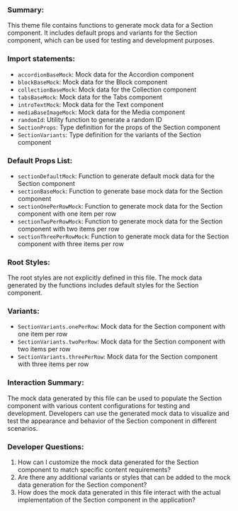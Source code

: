 ### Summary:
This theme file contains functions to generate mock data for a Section component. It includes default props and variants for the Section component, which can be used for testing and development purposes.

### Import statements:
- `accordionBaseMock`: Mock data for the Accordion component
- `blockBaseMock`: Mock data for the Block component
- `collectionBaseMock`: Mock data for the Collection component
- `tabsBaseMock`: Mock data for the Tabs component
- `introTextMock`: Mock data for the Text component
- `mediaBaseImageMock`: Mock data for the Media component
- `randomId`: Utility function to generate a random ID
- `SectionProps`: Type definition for the props of the Section component
- `SectionVariants`: Type definition for the variants of the Section component

### Default Props List:
- `sectionDefaultMock`: Function to generate default mock data for the Section component
- `sectionBaseMock`: Function to generate base mock data for the Section component
- `sectionOnePerRowMock`: Function to generate mock data for the Section component with one item per row
- `sectionTwoPerRowMock`: Function to generate mock data for the Section component with two items per row
- `sectionThreePerRowMock`: Function to generate mock data for the Section component with three items per row

### Root Styles:
The root styles are not explicitly defined in this file. The mock data generated by the functions includes default styles for the Section component.

### Variants:
- `SectionVariants.onePerRow`: Mock data for the Section component with one item per row
- `SectionVariants.twoPerRow`: Mock data for the Section component with two items per row
- `SectionVariants.threePerRow`: Mock data for the Section component with three items per row

### Interaction Summary:
The mock data generated by this file can be used to populate the Section component with various content configurations for testing and development. Developers can use the generated mock data to visualize and test the appearance and behavior of the Section component in different scenarios.

### Developer Questions:
1. How can I customize the mock data generated for the Section component to match specific content requirements?
2. Are there any additional variants or styles that can be added to the mock data generation for the Section component?
3. How does the mock data generated in this file interact with the actual implementation of the Section component in the application?